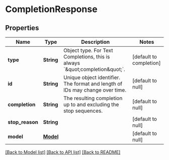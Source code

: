 # CompletionResponse
## Properties

| Name | Type | Description | Notes |
|------------ | ------------- | ------------- | -------------|
| **type** | **String** | Object type.  For Text Completions, this is always &#x60;\&quot;completion\&quot;&#x60;. | [default to completion] |
| **id** | **String** | Unique object identifier.  The format and length of IDs may change over time. | [default to null] |
| **completion** | **String** | The resulting completion up to and excluding the stop sequences. | [default to null] |
| **stop\_reason** | **String** |  | [default to null] |
| **model** | [**Model**](Model.md) |  | [default to null] |

[[Back to Model list]](../README.md#documentation-for-models) [[Back to API list]](../README.md#documentation-for-api-endpoints) [[Back to README]](../README.md)

